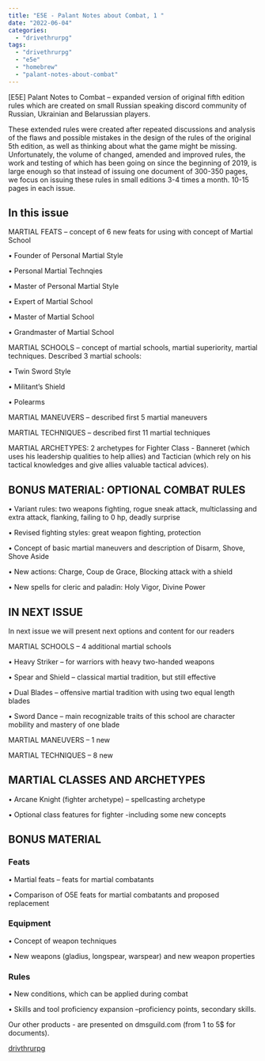 ```yaml
---
title: "E5E - Palant Notes about Combat, 1￼"
date: "2022-06-04"
categories: 
  - "drivethrurpg"
tags: 
  - "drivethrurpg"
  - "e5e"
  - "homebrew"
  - "palant-notes-about-combat"
---
```


\[E5E\] Palant Notes to Combat – expanded version of original fifth edition rules which are created on small Russian speaking discord community of Russian, Ukrainian and Belarussian players.

These extended rules were created after repeated discussions and analysis of the flaws and possible mistakes in the design of the rules of the original 5th edition, as well as thinking about what the game might be missing. Unfortunately, the volume of changed, amended and improved rules, the work and testing of which has been going on since the beginning of 2019, is large enough so that instead of issuing one document of 300-350 pages, we focus on issuing these rules in small editions 3-4 times a month. 10-15 pages in each issue.

## In this issue

MARTIAL FEATS – concept of 6 new feats for using with concept of Martial School

• Founder of Personal Martial Style

• Personal Martial Technqies

• Master of Personal Martial Style

• Expert of Martial School

• Master of Martial School

• Grandmaster of Martial School

MARTIAL SCHOOLS – concept of martial schools, martial superiority, martial techniques. Described 3 martial schools:

• Twin Sword Style

• Militant’s Shield

• Polearms

MARTIAL MANEUVERS – described first 5 martial maneuvers

MARTIAL TECHNIQUES – described first 11 martial techniques

MARTIAL ARCHETYPES: 2 archetypes for Fighter Class - Banneret (which uses his leadership qualities to help allies) and Tactician (which rely on his tactical knowledges and give allies valuable tactical advices).

## BONUS MATERIAL: OPTIONAL COMBAT RULES

• Variant rules: two weapons fighting, rogue sneak attack, multiclassing and extra attack, flanking, failing to 0 hp, deadly surprise

• Revised fighting styles: great weapon fighting, protection

• Concept of basic martial maneuvers and description of Disarm, Shove, Shove Aside

• New actions: Charge, Coup de Grace, Blocking attack with a shield

• New spells for cleric and paladin: Holy Vigor, Divine Power

## IN NEXT ISSUE

In next issue we will present next options and content for our readers

MARTIAL SCHOOLS – 4 additional martial schools

• Heavy Striker – for warriors with heavy two-handed weapons

• Spear and Shield – classical martial tradition, but still effective

• Dual Blades – offensive martial tradition with using two equal length blades

• Sword Dance – main recognizable traits of this school are character mobility and mastery of one blade

MARTIAL MANEUVERS – 1 new

MARTIAL TECHNIQUES – 8 new

## MARTIAL CLASSES AND ARCHETYPES

• Arcane Knight (fighter archetype) – spellcasting archetype

• Optional class features for fighter -including some new concepts

## BONUS MATERIAL

### Feats

• Martial feats – feats for martial combatants

• Comparison of O5E feats for martial combatants and proposed replacement

### Equipment

• Concept of weapon techniques

• New weapons (gladius, longspear, warspear) and new weapon properties

### Rules

• New conditions, which can be applied during combat

• Skills and tool proficiency expansion –proficiency points, secondary skills.

Our other products - are presented on dmsguild.com (from 1 to 5$ for documents).

[drivthrurpg](https://www.drivethrurpg.com/product/379531/E5E--Palant-Notes-about-Combat-Issue-1)
